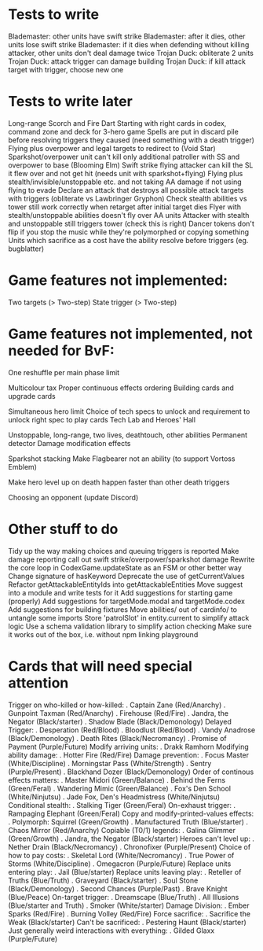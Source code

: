 # Tests to write

Blademaster: other units have swift strike
Blademaster: after it dies, other units lose swift strike
Blademaster: if it dies when defending without killing attacker, other units don't deal damage twice
Trojan Duck: obliterate 2 units
Trojan Duck: attack trigger can damage building
Trojan Duck: if kill attack target with trigger, choose new one

# Tests to write later

Long-range
Scorch and Fire Dart
Starting with right cards in codex, command zone and deck for 3-hero game
Spells are put in discard pile before resolving triggers they caused (need something with a death trigger)
Flying plus overpower and legal targets to redirect to (Void Star)
Sparkshot/overpower unit can't kill only additional patroller with SS and overpower to base (Blooming Elm)
Swift strike flying attacker can kill the SL it flew over and not get hit (needs unit with sparkshot+flying)
Flying plus stealth/invisible/unstoppable etc. and not taking AA damage if not using flying to evade
Declare an attack that destroys all possible attack targets with triggers (obliterate vs Lawbringer Gryphon)
Check stealth abilities vs tower still work correctly when retarget after initial target dies
Flyer with stealth/unstoppable abilities doesn't fly over AA units
Attacker with stealth and unstoppable still triggers tower (check this is right)
Dancer tokens don't flip if you stop the music while they're polymorphed or copying something
Units which sacrifice as a cost have the ability resolve before triggers (eg. bugblatter)

# Game features not implemented:

Two targets (> Two-step)
State trigger (> Two-step)

# Game features not implemented, not needed for BvF:

One reshuffle per main phase limit

Multicolour tax
Proper continuous effects ordering
Building cards and upgrade cards

Simultaneous hero limit
Choice of tech specs to unlock and requirement to unlock right spec to play cards
Tech Lab and Heroes' Hall

Unstoppable, long-range, two lives, deathtouch, other abilities
Permanent detector
Damage modification effects

Sparkshot stacking
Make Flagbearer not an ability (to support Vortoss Emblem)

Make hero level up on death happen faster than other death triggers

Choosing an opponent (update Discord)

# Other stuff to do

Tidy up the way making choices and queuing triggers is reported
Make damage reporting call out swift strike/overpower/sparkshot damage
Rewrite the core loop in CodexGame.updateState as an FSM or other better way
Change signature of hasKeyword
Deprecate the use of getCurrentValues
Refactor getAttackableEntityIds into getAttackableEntities
Move suggest into a module and write tests for it
Add suggestions for starting game (properly)
Add suggestions for targetMode.modal and targetMode.codex
Add suggestions for building fixtures
Move abilities/ out of cardinfo/ to untangle some imports
Store 'patrolSlot' in entity.current to simplify attack logic
Use a schema validation library to simplify action checking
Make sure it works out of the box, i.e. without npm linking playground

# Cards that will need special attention

Trigger on who-killed or how-killed:
. Captain Zane (Red/Anarchy)
. Gunpoint Taxman (Red/Anarchy)
. Firehouse (Red/Fire)
. Jandra, the Negator (Black/starter)
. Shadow Blade (Black/Demonology)
Delayed Trigger:
. Desperation (Red/Blood)
. Bloodlust (Red/Blood)
. Vandy Anadrose (Black/Demonology)
. Death Rites (Black/Necromancy)
. Promise of Payment (Purple/Future)
Modify arriving units:
. Drakk Ramhorn
Modifying ability damage:
. Hotter Fire (Red/Fire)
Damage prevention:
. Focus Master (White/Discipline)
. Morningstar Pass (White/Strength)
. Sentry (Purple/Present)
. Blackhand Dozer (Black/Demonology)
Order of continous effects matters:
. Master Midori (Green/Balance)
. Behind the Ferns (Green/Feral)
. Wandering Mimic (Green/Balance)
. Fox's Den School (White/Ninjutsu)
. Jade Fox, Den's Headmistress (White/Ninjutsu)
Conditional stealth:
. Stalking Tiger (Green/Feral)
On-exhaust trigger:
. Rampaging Elephant (Green/Feral)
Copy and modify-printed-values effects:
. Polymorph: Squirrel (Green/Growth)
. Manufactured Truth (Blue/starter)
. Chaos Mirror (Red/Anarchy)
Copiable (T0/1) legends:
. Galina Glimmer (Green/Growth)
. Jandra, the Negator (Black/starter)
Heroes can't level up:
. Nether Drain (Black/Necromancy)
. Chronofixer (Purple/Present)
Choice of how to pay costs:
. Skeletal Lord (White/Necromancy)
. True Power of Storms (White/Discipline)
. Omegacron (Purple/Future)
Replace units entering play:
. Jail (Blue/starter)
Replace units leaving play:
. Reteller of Truths (Blue/Truth)
. Graveyard (Black/starter)
. Soul Stone (Black/Demonology)
. Second Chances (Purple/Past)
. Brave Knight (Blue/Peace)
On-target trigger:
. Dreamscape (Blue/Truth)
. All Illusions (Blue/starter and Truth)
. Smoker (White/starter)
Damage Division:
. Ember Sparks (Red/Fire)
. Burning Volley (Red/Fire)
Force sacrifice:
. Sacrifice the Weak (Black/starter)
Can't be sacrificed:
. Pestering Haunt (Black/starter)
Just generally weird interactions with everything:
. Gilded Glaxx (Purple/Future)
